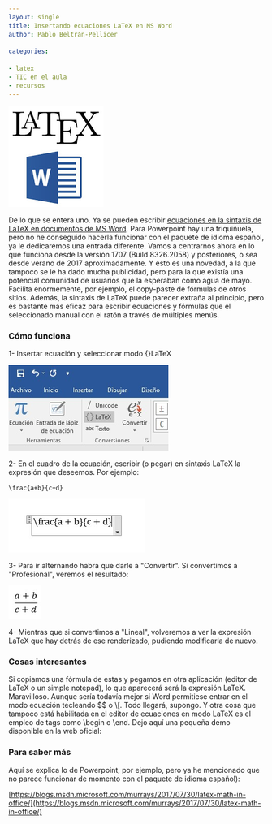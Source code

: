 ```yaml
--- 
layout: single 
title: Insertando ecuaciones LaTeX en MS Word 
author: Pablo Beltrán-Pellicer 

categories:
 
- latex 
- TIC en el aula 
- recursos 
---
```


![](/assets/img/2017-09-17-image-0000.jpg)

De lo que se entera uno. Ya se pueden escribir [ecuaciones en la sintaxis de LaTeX en documentos de MS Word](https://blogs.msdn.microsoft.com/murrays/2017/07/30/latex-math-in-office/). Para Powerpoint hay una triquiñuela, pero no he conseguido hacerla funcionar con el paquete de idioma español, ya le dedicaremos una entrada diferente.   Vamos a centrarnos ahora en lo que funciona desde la versión 1707 (Build 8326.2058) y posteriores, o sea desde verano de 2017 aproximadamente. Y esto es una novedad, a la que tampoco se le ha dado mucha publicidad, pero para la que existía una potencial comunidad de usuarios que la esperaban como agua de mayo. Facilita enormemente, por ejemplo, el copy-paste de fórmulas de otros sitios. Además, la sintaxis de LaTeX puede parecer extraña al principio, pero es bastante más eficaz para escribir ecuaciones y fórmulas que el seleccionado manual con el ratón a través de múltiples menús.    

### Cómo funciona 

1- Insertar ecuación y seleccionar modo {}LaTeX  
  

![](assets/img/2017-09-17-image-0001.jpg)

  
2- En el cuadro de la ecuación, escribir (o pegar) en sintaxis LaTeX la expresión que deseemos. Por ejemplo: 

```
\frac{a+b}{c+d}  
```

![](assets/img/2017-09-17-image-0002.jpg)

3- Para ir alternando habrá que darle a "Convertir". Si convertimos a "Profesional", veremos el resultado:  

![](assets/img/2017-09-17-image-0003.jpg)

4- Mientras que si convertimos a "Lineal", volveremos a ver la expresión LaTeX que hay detrás de ese renderizado, pudiendo modificarla de nuevo.  

### Cosas interesantes

Si copiamos una fórmula de estas y pegamos en otra aplicación (editor de LaTeX o un simple notepad), lo que aparecerá será la expresión LaTeX. Maravilloso. Aunque sería todavía mejor si Word permitiese entrar en el modo ecuación tecleando \$\$ o \\\[. Todo llegará, supongo. Y otra cosa que tampoco está habilitada en el editor de ecuaciones en modo LaTeX es el empleo de tags como \\begin o \\end. Dejo aquí una pequeña demo disponible en la web oficial:  
     

### Para saber más 

Aquí se explica lo de Powerpoint, por ejemplo, pero ya he mencionado que no parece funcionar de momento con el paquete de idioma español):

[https://blogs.msdn.microsoft.com/murrays/2017/07/30/latex-math-in-office/](https://blogs.msdn.microsoft.com/murrays/2017/07/30/latex-math-in-office/)

  
  
  
